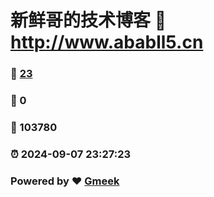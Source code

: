 # 新鲜哥的技术博客 :link: http://www.ababll5.cn 
### :page_facing_up: [23](http://www.ababll5.cn/tag.html) 
### :speech_balloon: 0 
### :hibiscus: 103780 
### :alarm_clock: 2024-09-07 23:27:23 
### Powered by :heart: [Gmeek](https://github.com/Meekdai/Gmeek)
